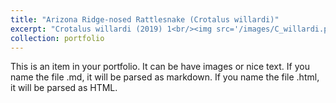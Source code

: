 ```yaml
---
title: "Arizona Ridge-nosed Rattlesnake (Crotalus willardi)"
excerpt: "Crotalus willardi (2019) 1<br/><img src='/images/C_willardi.png'>"
collection: portfolio
---
```


This is an item in your portfolio. It can be have images or nice text. If you name the file .md, it will be parsed as markdown. If you name the file .html, it will be parsed as HTML. 
